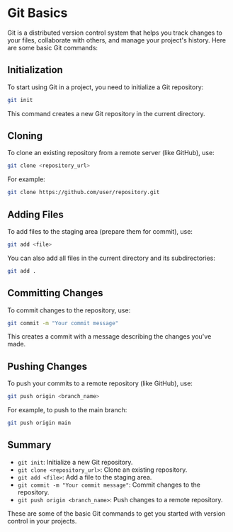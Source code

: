 # Git Basics

Git is a distributed version control system that helps you track changes to your files, collaborate with others, and manage your project's history. Here are some basic Git commands:

## Initialization
To start using Git in a project, you need to initialize a Git repository:

```bash
git init
```

This command creates a new Git repository in the current directory.

## Cloning
To clone an existing repository from a remote server (like GitHub), use:

```bash
git clone <repository_url>
```

For example:

```bash
git clone https://github.com/user/repository.git
```

## Adding Files
To add files to the staging area (prepare them for commit), use:

```bash
git add <file>
```

You can also add all files in the current directory and its subdirectories:

```bash
git add .
```

## Committing Changes
To commit changes to the repository, use:

```bash
git commit -m "Your commit message"
```

This creates a commit with a message describing the changes you've made.

## Pushing Changes
To push your commits to a remote repository (like GitHub), use:

```bash
git push origin <branch_name>
```

For example, to push to the main branch:

```bash
git push origin main
```

## Summary
- `git init`: Initialize a new Git repository.
- `git clone <repository_url>`: Clone an existing repository.
- `git add <file>`: Add a file to the staging area.
- `git commit -m "Your commit message"`: Commit changes to the repository.
- `git push origin <branch_name>`: Push changes to a remote repository.

These are some of the basic Git commands to get you started with version control in your projects.